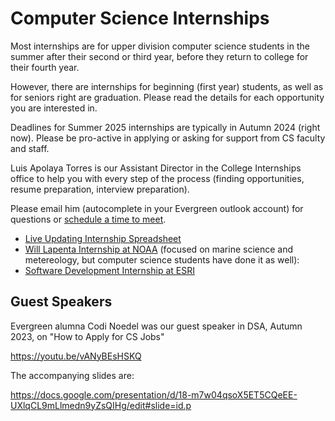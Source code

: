 # Computer Science Internships

Most internships are for upper division computer science students in the summer after their second or third year,
before they return to college for their fourth year.

However, there are internships for beginning (first year) students, as well as for seniors right are graduation.
Please read the details for each opportunity you are interested in.

Deadlines for Summer 2025 internships are typically in Autumn 2024 (right now). Please be pro-active
in applying or asking for support from CS faculty and staff.

Luis Apolaya Torres is our Assistant Director in the College Internships office to help you with every step of
the process (finding opportunities, resume preparation, interview preparation).

Please email him (autocomplete in your Evergreen outlook account) for questions or [schedule a time to meet](https://nam02.safelinks.protection.outlook.com/?url=https%3A%2F%2Foutlook.office.com%2Fbookwithme%2Fuser%2Fd73452274ea64fd7a9e62cad623b893a%40evergreen.edu%3Fanonymous%26ep%3Dplink&data=05%7C02%7CPaul.Pham%40evergreen.edu%7Caafbb0d5a6314d641ba308dcff632dd4%7C22adcff7c06f49a68f2050711c40ddaa%7C0%7C0%7C638666048663875191%7CUnknown%7CTWFpbGZsb3d8eyJWIjoiMC4wLjAwMDAiLCJQIjoiV2luMzIiLCJBTiI6Ik1haWwiLCJXVCI6Mn0%3D%7C0%7C%7C%7C&sdata=7itFvZmhGKuIZzrR51pK2TUIMmzlo6TovUOtgPZOZUw%3D&reserved=0).

* [Live Updating Internship Spreadsheet](https://evergreen0-my.sharepoint.com/:x:/g/personal/luis_apolaya_torres_evergreen_edu/EcARCzILp61MhhBi44ekkggBMbLDZYwj-eFK8WD-wy48pg?e=4gQpcs&CID=d215b316-4b8a-9cdc-735d-8014742311e7&clickParams=eyJYLUFwcE5hbWUiOiJNaWNyb3NvZnQgT3V0bG9vayBXZWIgQXBwIiwiWC1BcHBWZXJzaW9uIjoiMjAyNDEwMjUwMDMuMzQiLCJPUyI6Ik1hYyBPUyBYIHVuZGVmaW5lZCJ9)
* [Will Lapenta Internship at NOAA](https://vlab.noaa.gov/web/lapenta-internship-program/home) (focused on marine science and metereology, but computer science students have done it as well):
* [Software Development Internship at ESRI](https://app.ripplematch.com/v2/public/job/ef1945dc/details?from_page=tracking_link&tl=b96b5944)

## Guest Speakers

Evergreen alumna Codi Noedel was our guest speaker in DSA, Autumn 2023, on "How to Apply for CS Jobs"

https://youtu.be/vANyBEsHSKQ

The accompanying slides are:

https://docs.google.com/presentation/d/18-m7w04qsoX5ET5CQeEE-UXlqCL9mLlmedn9yZsQIHg/edit#slide=id.p
